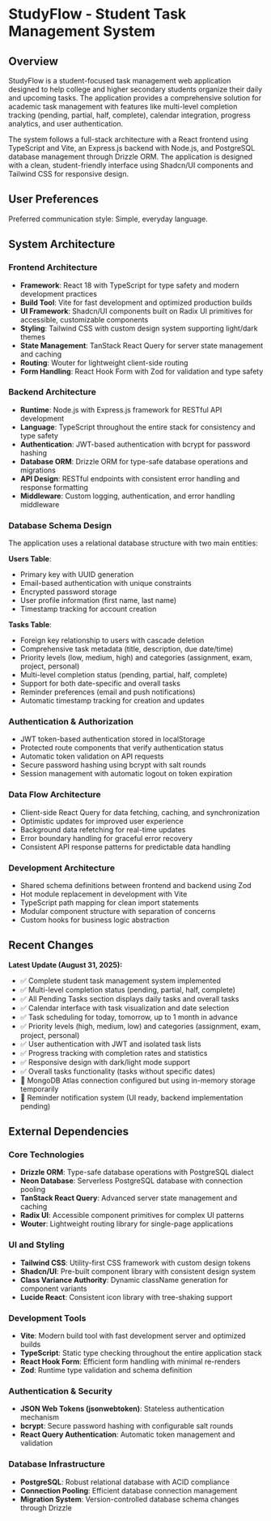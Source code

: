 # StudyFlow - Student Task Management System

## Overview

StudyFlow is a student-focused task management web application designed to help college and higher secondary students organize their daily and upcoming tasks. The application provides a comprehensive solution for academic task management with features like multi-level completion tracking (pending, partial, half, complete), calendar integration, progress analytics, and user authentication.

The system follows a full-stack architecture with a React frontend using TypeScript and Vite, an Express.js backend with Node.js, and PostgreSQL database management through Drizzle ORM. The application is designed with a clean, student-friendly interface using Shadcn/UI components and Tailwind CSS for responsive design.

## User Preferences

Preferred communication style: Simple, everyday language.

## System Architecture

### Frontend Architecture
- **Framework**: React 18 with TypeScript for type safety and modern development practices
- **Build Tool**: Vite for fast development and optimized production builds
- **UI Framework**: Shadcn/UI components built on Radix UI primitives for accessible, customizable components
- **Styling**: Tailwind CSS with custom design system supporting light/dark themes
- **State Management**: TanStack React Query for server state management and caching
- **Routing**: Wouter for lightweight client-side routing
- **Form Handling**: React Hook Form with Zod for validation and type safety

### Backend Architecture
- **Runtime**: Node.js with Express.js framework for RESTful API development
- **Language**: TypeScript throughout the entire stack for consistency and type safety
- **Authentication**: JWT-based authentication with bcrypt for password hashing
- **Database ORM**: Drizzle ORM for type-safe database operations and migrations
- **API Design**: RESTful endpoints with consistent error handling and response formatting
- **Middleware**: Custom logging, authentication, and error handling middleware

### Database Schema Design
The application uses a relational database structure with two main entities:

**Users Table**:
- Primary key with UUID generation
- Email-based authentication with unique constraints
- Encrypted password storage
- User profile information (first name, last name)
- Timestamp tracking for account creation

**Tasks Table**:
- Foreign key relationship to users with cascade deletion
- Comprehensive task metadata (title, description, due date/time)
- Priority levels (low, medium, high) and categories (assignment, exam, project, personal)
- Multi-level completion status (pending, partial, half, complete)
- Support for both date-specific and overall tasks
- Reminder preferences (email and push notifications)
- Automatic timestamp tracking for creation and updates

### Authentication & Authorization
- JWT token-based authentication stored in localStorage
- Protected route components that verify authentication status
- Automatic token validation on API requests
- Secure password hashing using bcrypt with salt rounds
- Session management with automatic logout on token expiration

### Data Flow Architecture
- Client-side React Query for data fetching, caching, and synchronization
- Optimistic updates for improved user experience
- Background data refetching for real-time updates
- Error boundary handling for graceful error recovery
- Consistent API response patterns for predictable data handling

### Development Architecture
- Shared schema definitions between frontend and backend using Zod
- Hot module replacement in development with Vite
- TypeScript path mapping for clean import statements
- Modular component structure with separation of concerns
- Custom hooks for business logic abstraction

## Recent Changes

**Latest Update (August 31, 2025):**
- ✅ Complete student task management system implemented
- ✅ Multi-level completion status (pending, partial, half, complete) 
- ✅ All Pending Tasks section displays daily tasks and overall tasks
- ✅ Calendar interface with task visualization and date selection
- ✅ Task scheduling for today, tomorrow, up to 1 month in advance
- ✅ Priority levels (high, medium, low) and categories (assignment, exam, project, personal)
- ✅ User authentication with JWT and isolated task lists
- ✅ Progress tracking with completion rates and statistics
- ✅ Responsive design with dark/light mode support
- ✅ Overall tasks functionality (tasks without specific dates)
- 🔄 MongoDB Atlas connection configured but using in-memory storage temporarily
- 📝 Reminder notification system (UI ready, backend implementation pending)

## External Dependencies

### Core Technologies
- **Drizzle ORM**: Type-safe database operations with PostgreSQL dialect
- **Neon Database**: Serverless PostgreSQL database with connection pooling
- **TanStack React Query**: Advanced server state management and caching
- **Radix UI**: Accessible component primitives for complex UI patterns
- **Wouter**: Lightweight routing library for single-page applications

### UI and Styling
- **Tailwind CSS**: Utility-first CSS framework with custom design tokens
- **Shadcn/UI**: Pre-built component library with consistent design system
- **Class Variance Authority**: Dynamic className generation for component variants
- **Lucide React**: Consistent icon library with tree-shaking support

### Development Tools
- **Vite**: Modern build tool with fast development server and optimized builds
- **TypeScript**: Static type checking throughout the entire application stack
- **React Hook Form**: Efficient form handling with minimal re-renders
- **Zod**: Runtime type validation and schema definition

### Authentication & Security
- **JSON Web Tokens (jsonwebtoken)**: Stateless authentication mechanism
- **bcrypt**: Secure password hashing with configurable salt rounds
- **React Query Authentication**: Automatic token management and validation

### Database Infrastructure
- **PostgreSQL**: Robust relational database with ACID compliance
- **Connection Pooling**: Efficient database connection management
- **Migration System**: Version-controlled database schema changes through Drizzle